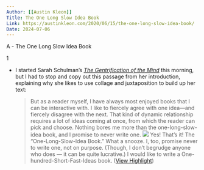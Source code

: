 ```yaml
---
Author: [[Austin Kleon]]
Title: The One Long Slow Idea Book
Link: https://austinkleon.com/2020/06/15/the-one-long-slow-idea-book/
Date: 2024-07-06
---
```

A - The One Long Slow Idea Book

1
- I started Sarah Schulman’s [*The Gentrification of the Mind*](https://amzn.to/2YGxPue) this morning, but I had to stop and copy out this passage from her introduction, explaining why she likes to use collage and juxtaposition to build up her text:
  > But as a reader myself, I have always most enjoyed books that I can be interactive with. I like to fiercely agree with one idea—and fiercely disagree with the next. That kind of dynamic relationship requires a lot of ideas coming at once, from which the reader can pick and choose. Nothing bores me more than the one-long-slow-idea book, and I promise to never write one.
  ![](https://austinkleon.com/wp-content/uploads/2020/06/thatsit.jpg)
  Yes! That’s it! The “One-Long-Slow-Idea Book.” What a snooze.
  I, too, promise never to write one, not on purpose. (Though, I don’t begrudge anyone who does — it can be quite lucrative.)
  I would like to write a One-hundred-Short-Fast-Ideas book. ([View Highlight](https://read.readwise.io/read/01hq0znfrmqawv9ta5h81qn3sn))
